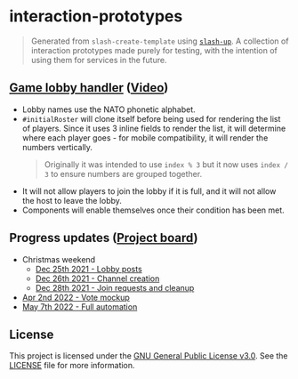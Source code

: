 # interaction-prototypes
> Generated from `slash-create-template` using [`slash-up`](https://github.com/Snazzah/slash-up).
A collection of interaction prototypes made purely for testing, with the intention of using them for services in the future.

## [Game lobby handler](./src/util/game.ts) ([Video](./assets/lobby-interaction-demo.mp4))

- Lobby names use the NATO phonetic alphabet.
- `#initialRoster` will clone itself before being used for rendering the list of players. Since it uses 3 inline fields to render the list, it will determine where each player goes - for mobile compatibility, it will render the numbers vertically.
  > Originally it was intended to use `index % 3` but it now uses `index / 3` to ensure numbers are grouped together.
- It will not allow players to join the lobby if it is full, and it will not allow the host to leave the lobby.
- Components will enable themselves once their condition has been met.

## Progress updates ([Project board](https://github.com/orgs/TinkerStorm/projects/5/views/1))

- Christmas weekend
  - [Dec 25th 2021 - Lobby posts](https://twitter.com/SudoJunior/status/1474858833818357761)
  - [Dec 26th 2021 - Channel creation](https://twitter.com/SudoJunior/status/1475215703515054083)
  - [Dec 28th 2021 - Join requests and cleanup](https://twitter.com/SudoJunior/status/1475898353473011715)
- [Apr 2nd 2022 - Vote mockup](https://twitter.com/TinkerStorm/status/1510042509321379842)
- [May 7th 2022 - Full automation](https://twitter.com/TinkerStorm/status/1523051267454824448)

## License

This project is licensed under the [GNU General Public License v3.0](https://choosealicense.com/licenses/gpl-3.0). See the [LICENSE](LICENSE) file for more information.
